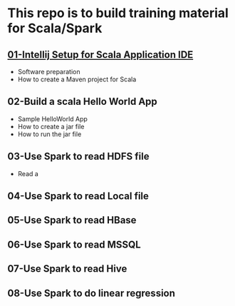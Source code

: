 # This repo is to build training material for Scala/Spark 



## [01-Intellij Setup for Scala Application IDE](./01-Intellij-Setup-for-Scala-Application-IDE.md)

- Software preparation
- How to create a Maven project for Scala

## 02-Build a scala Hello World App

- Sample HelloWorld App
- How to create a jar file
- How to run the jar file

## 03-Use Spark to read HDFS file
- Read a 



## 04-Use Spark to read Local file



## 05-Use Spark to read HBase



## 06-Use Spark to read MSSQL



## 07-Use Spark to read Hive


## 08-Use Spark to do linear regression

